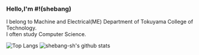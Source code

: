 ### Hello,I'm #!(shebang)

I belong to Machine and Electrical(ME) Department of Tokuyama College of Technology.  
I often study Computer Science.

![Top Langs](https://github-readme-stats.vercel.app/api/top-langs/?username=shebang-sh&hide=html)
![shebang-sh's github stats](https://github-readme-stats.vercel.app/api?username=shebang-sh&show_icons=true&count_private=true&line_height=40)